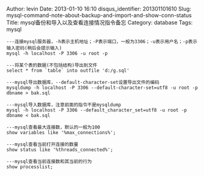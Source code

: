 Author: levin
Date: 2013-01-10 16:10
disqus_identifier: 201301101610
Slug: mysql-command-note-about-backup-and-import-and-show-conn-status
Title: mysql备份和导入以及查看连接情况指令备忘
Category: database
Tags: mysql

<!-- more -->

    ---连接mysql服务器，-h表示主机地址；-P表示端口，一般为3306；-u表示用户名；-p表示输入密码(稍后会提示输入)
    mysql -h localhost -P 3306 -u root -p
        
    ---将某个表的数据(不包括结构)导出到文件
    select * from `table` into outfile 'd:/g.sql'
        
    ---mysql导出数据库，--default-character-set设置导出文件的编码
    mysqldump -h localhost -P 3306 --default-character-set=utf8 -u root -p dbname > bak.sql
        
    ---mysql导入数据库，注意前面的指令不是mysqldump
    mysql -h localhost -P 3306 --default_character_set=utf8 -u root -p dbname < bak.sql
        
    ---mysql查看最大连接数，默认的一般为100
    show variables like '%max_connections%';
        
    ---mysql查看当前打开连接的数量
    show status like '%threads_connected%';
        
    ---mysql查看当前连接数和其当前的行为
    show processlist;
